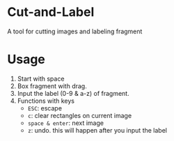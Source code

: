 # Cut-and-Label
A tool for cutting images and labeling fragment

# Usage
 1. Start with space
 2. Box fragment with drag.
 3. Input the label (0-9 & a-z) of fragment.
 4. Functions with keys
     - `ESC`: escape
     - `c`: clear rectangles on current image
     - `space & enter`: next image
     - `z`: undo. this will happen after you input the label
